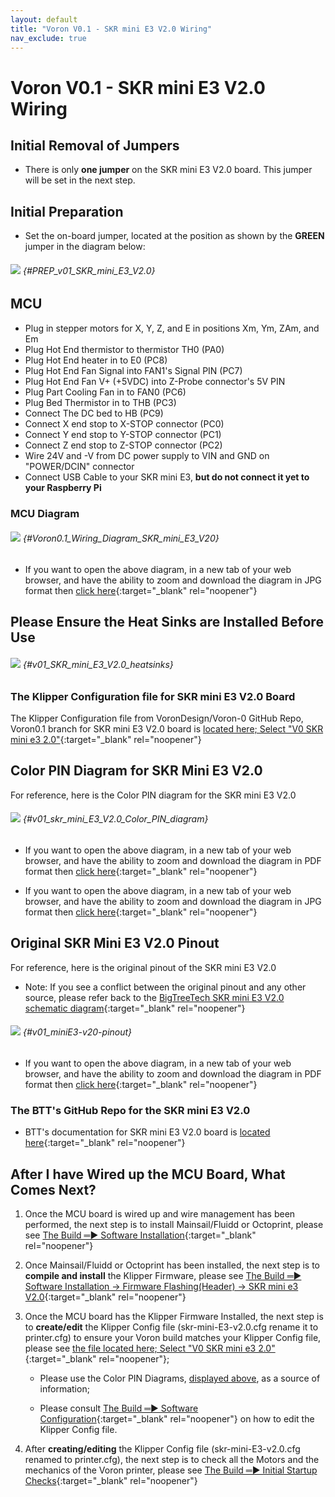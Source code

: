 ```yaml
---
layout: default
title: "Voron V0.1 - SKR mini E3 V2.0 Wiring"
nav_exclude: true
---
```


# Voron V0.1 - SKR mini E3 V2.0 Wiring

## Initial Removal of Jumpers

* There is only **one jumper** on the SKR mini E3 V2.0 board.  This jumper will be set in the next step.

## Initial Preparation

* Set the on-board jumper, located at the position as shown by the **<span class="color-blind-green">GREEN</span>** jumper in the diagram below:

###### ![](./images/PREP_SKR_mini_E3_V2.0_150.png) {#PREP_v01_SKR_mini_E3_V2.0}

## MCU

* Plug in stepper motors for X, Y, Z, and E in positions Xm, Ym, ZAm, and Em
* Plug Hot End thermistor to thermistor TH0 (PA0)
* Plug Hot End heater in to E0 (PC8)
* Plug Hot End Fan Signal into FAN1's Signal PIN (PC7)
* Plug Hot End Fan V+ (+5VDC) into Z-Probe connector's 5V PIN
* Plug Part Cooling Fan in to FAN0 (PC6)
* Plug Bed Thermistor in to THB (PC3)
* Connect The DC bed to HB (PC9)
* Connect X end stop to X-STOP connector (PC0)
* Connect Y end stop to Y-STOP connector (PC1)
* Connect Z end stop to Z-STOP connector (PC2)
* Wire 24V and -V from DC power supply to VIN and GND on "POWER/DCIN" connector
* Connect USB Cable to your SKR mini E3, **but do not connect it yet to your Raspberry Pi**

### MCU Diagram

###### ![](./images/Voron0.1_Wiring_Diagram_SKR_mini_E3_V2.0.jpg) {#Voron0.1_Wiring_Diagram_SKR_mini_E3_V20}

* <span class="fs_percent_110">If you want to open the above diagram, in a new tab of your web browser, and have the ability to zoom and download the diagram in JPG format then [click here](./images/Voron0.1_Wiring_Diagram_SKR_mini_E3_V2.0.jpg){:target="_blank" rel="noopener"}</span>

## Please Ensure the Heat Sinks are Installed Before Use

###### ![](./images/SKR_mini_E3_V2.0_heatsinks_150.png) {#v01_SKR_mini_E3_V2.0_heatsinks}

### The Klipper Configuration file for SKR mini E3 V2.0 Board

The Klipper Configuration file from VoronDesign/Voron-0 GitHub Repo, Voron0.1 branch for SKR mini E3 V2.0 board is [located here; Select "V0 SKR mini e3 2.0"](../../build/software/configuration#software-configuration){:target="_blank" rel="noopener"}

## Color PIN Diagram for SKR Mini E3 V2.0

For reference, here is the Color PIN diagram for the SKR mini E3 V2.0

###### ![](./images/SKR_mini_E3_V2.0_Color_PIN_diagram_300.jpg) {#v01_skr_mini_E3_V2.0_Color_PIN_diagram}

* If you want to open the above diagram, in a new tab of your web browser, and have the ability to zoom and download the diagram in PDF format then [click here](./images/SKR_mini_E3_V2.0_Color_PIN_diagram_300.pdf){:target="_blank" rel="noopener"}

* If you want to open the above diagram, in a new tab of your web browser, and have the ability to zoom and download the diagram in JPG format then [click here](./images/SKR_mini_E3_V2.0_Color_PIN_diagram_300.jpg){:target="_blank" rel="noopener"}

## Original SKR Mini E3 V2.0 Pinout

For reference, here is the original pinout of the SKR mini E3 V2.0

* Note: If you see a conflict between the original pinout and any other source, please refer back to the [BigTreeTech SKR mini E3 V2.0 schematic diagram](<./images/BTT SKR MINI E3 V2.0SCHpdf.PDF>){:target="_blank" rel="noopener"}

###### ![](./images/miniE3-v20-pinout.png) {#v01_miniE3-v20-pinout}

* If you want to open the above diagram, in a new tab of your web browser, and have the ability to zoom and download the diagram in PDF format then [click here](<./images/BTT SKR MINI E3 V2.0-PIN.pdf>){:target="_blank" rel="noopener"}

### The BTT's GitHub Repo for the SKR mini E3 V2.0

*  BTT's documentation for SKR mini E3 V2.0 board is [located here](https://github.com/bigtreetech/BIGTREETECH-SKR-mini-E3/tree/master/hardware/BTT%20SKR%20MINI%20E3%20V2.0){:target="_blank" rel="noopener"}

## After I have Wired up the MCU Board, What Comes Next?

1. Once the MCU board is wired up and wire management has been performed, the next step is to install Mainsail/Fluidd or Octoprint, please see [The Build ═► Software Installation](../../build/software/index#software-installation){:target="_blank" rel="noopener"}

2. Once Mainsail/Fluidd or Octoprint has been installed, the next step is to **compile and install** the Klipper Firmware, please see [The Build ═► Software Installation -> Firmware Flashing(Header) -> SKR mini e3 V2.0](../../build/software/miniE3_v20_klipper#skr-mini-e3-v20-klipper-firmware){:target="_blank" rel="noopener"}

3. Once the MCU board has the Klipper Firmware Installed, the next step is to **create/edit** the Klipper Config file (skr-mini-E3-v2.0.cfg rename it to printer.cfg) to ensure your Voron build matches your Klipper Config file, please see [the file located here; Select "V0 SKR mini e3 2.0"](../../build/software/configuration#software-configuration){:target="_blank" rel="noopener"};

    * Please use the Color PIN Diagrams, [displayed above](#v01_skr_mini_E3_V2.0_Color_PIN_diagram), as a source of information;

    * Please consult [The Build ═► Software Configuration](../../build/software/configuration#software-configuration){:target="_blank" rel="noopener"} on how to edit the Klipper Config file.


4. After **creating/editing** the Klipper Config file (skr-mini-E3-v2.0.cfg renamed to printer.cfg), the next step is to check all the Motors and the mechanics of the Voron printer, please see [The Build ═► Initial Startup Checks](../../build/startup/index#initial-startup-checks){:target="_blank" rel="noopener"}